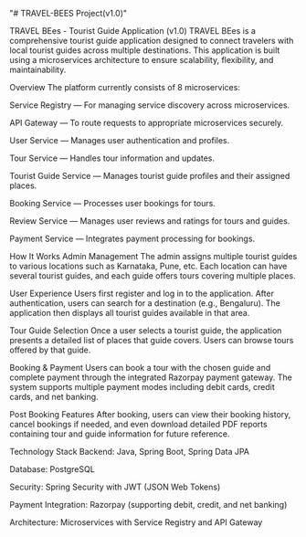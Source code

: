 "# TRAVEL-BEES Project(v1.0)" 

TRAVEL BEes - Tourist Guide Application (v1.0)
TRAVEL BEes is a comprehensive tourist guide application designed to connect travelers with local tourist guides across multiple destinations. This application is built using a microservices architecture to ensure scalability, flexibility, and maintainability.

Overview
The platform currently consists of 8 microservices:

Service Registry — For managing service discovery across microservices.

API Gateway — To route requests to appropriate microservices securely.

User Service — Manages user authentication and profiles.

Tour Service — Handles tour information and updates.

Tourist Guide Service — Manages tourist guide profiles and their assigned places.

Booking Service — Processes user bookings for tours.

Review Service — Manages user reviews and ratings for tours and guides.

Payment Service — Integrates payment processing for bookings.

How It Works
Admin Management
The admin assigns multiple tourist guides to various locations such as Karnataka, Pune, etc. Each location can have several tourist guides, and each guide offers tours covering multiple places.

User Experience
Users first register and log in to the application. After authentication, users can search for a destination (e.g., Bengaluru). The application then displays all tourist guides available in that area.

Tour Guide Selection
Once a user selects a tourist guide, the application presents a detailed list of places that guide covers. Users can browse tours offered by that guide.

Booking & Payment
Users can book a tour with the chosen guide and complete payment through the integrated Razorpay payment gateway. The system supports multiple payment modes including debit cards, credit cards, and net banking.

Post Booking Features
After booking, users can view their booking history, cancel bookings if needed, and even download detailed PDF reports containing tour and guide information for future reference.

Technology Stack
Backend: Java, Spring Boot, Spring Data JPA

Database: PostgreSQL

Security: Spring Security with JWT (JSON Web Tokens)

Payment Integration: Razorpay (supporting debit, credit, and net banking)

Architecture: Microservices with Service Registry and API Gateway
